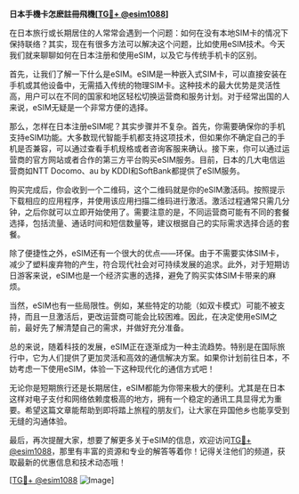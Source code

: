 **日本手機卡怎麽註冊飛機[[TG💪+ @esim1088](https://t.me/s/esim1088)]**

在日本旅行或长期居住的人常常会遇到一个问题：如何在没有本地SIM卡的情况下保持联络？其实，现在有很多方法可以解决这个问题，比如使用eSIM技术。今天我们就来聊聊如何在日本注册和使用eSIM，以及它与传统手机卡的区别。

首先，让我们了解一下什么是eSIM。eSIM是一种嵌入式SIM卡，可以直接安装在手机或其他设备中，无需插入传统的物理SIM卡。这种技术的最大优势是灵活性高，用户可以在不同的国家和地区轻松切换运营商和服务计划。对于经常出国的人来说，eSIM无疑是一个非常方便的选择。

那么，怎样在日本注册eSIM呢？其实步骤并不复杂。首先，你需要确保你的手机支持eSIM功能。大多数现代智能手机都支持这项技术，但如果你不确定自己的手机是否兼容，可以通过查看手机规格或者咨询客服来确认。接下来，你可以通过运营商的官方网站或者合作的第三方平台购买eSIM服务。目前，日本的几大电信运营商如NTT Docomo、au by KDDI和SoftBank都提供了eSIM服务。

购买完成后，你会收到一个二维码，这个二维码就是你的eSIM激活码。按照提示下载相应的应用程序，并使用该应用扫描二维码进行激活。激活过程通常只需几分钟，之后你就可以立即开始使用了。需要注意的是，不同运营商可能有不同的套餐选择，包括流量、通话时间和短信数量等，建议根据自己的实际需求选择合适的套餐。

除了便捷性之外，eSIM还有一个很大的优点——环保。由于不需要实体SIM卡，减少了塑料废弃物的产生，符合现代社会对可持续发展的追求。此外，对于短期访日游客来说，eSIM也是一个经济实惠的选择，避免了购买实体SIM卡带来的麻烦。

当然，eSIM也有一些局限性。例如，某些特定的功能（如双卡模式）可能不被支持，而且一旦激活后，更改运营商可能会比较困难。因此，在决定使用eSIM之前，最好先了解清楚自己的需求，并做好充分准备。

总的来说，随着科技的发展，eSIM正在逐渐成为一种主流趋势。特别是在国际旅行中，它为人们提供了更加灵活和高效的通信解决方案。如果你计划前往日本，不妨考虑一下使用eSIM，体验一下这种现代化的通信方式吧！

无论你是短期旅行还是长期居住，eSIM都能为你带来极大的便利。尤其是在日本这样对电子支付和网络依赖度极高的地方，拥有一个稳定的通讯工具显得尤为重要。希望这篇文章能帮助到即将踏上旅程的朋友们，让大家在异国他乡也能享受到无缝的沟通体验。

最后，再次提醒大家，想要了解更多关于eSIM的信息，欢迎访问[TG💪+ @esim1088](https://t.me/s/esim1088)，那里有丰富的资源和专业的解答等着你！记得关注他们的频道，获取最新的优惠信息和技术动态哦！

[[TG💪+ @esim1088](https://t.me/s/esim1088) ![Image](https://i.postimg.cc/4NQfJmqS/Snipaste-2025-05-13-00-14-12.png)]